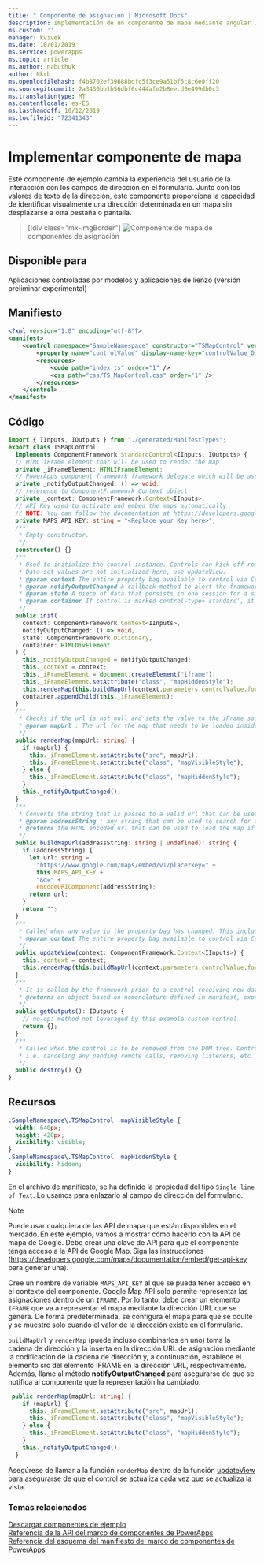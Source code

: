 ```yaml
---
title: " Componente de asignación | Microsoft Docs"
description: Implementación de un componente de mapa mediante angular JS
ms.custom: ''
manager: kvivek
ms.date: 10/01/2019
ms.service: powerapps
ms.topic: article
ms.author: nabuthuk
author: Nkrb
ms.openlocfilehash: f4b8702ef39688bdfc5f3ce9a51bf5c8c6e0ff20
ms.sourcegitcommit: 2a3430bb1b56dbf6c444afe2b8eecd0e499db0c3
ms.translationtype: MT
ms.contentlocale: es-ES
ms.lasthandoff: 10/12/2019
ms.locfileid: "72341343"
---
```

# <a name="implementing-map-component"></a>Implementar componente de mapa

Este componente de ejemplo cambia la experiencia del usuario de la interacción con los campos de dirección en el formulario. Junto con los valores de texto de la dirección, este componente proporciona la capacidad de identificar visualmente una dirección determinada en un mapa sin desplazarse a otra pestaña o pantalla. 

> [!div class="mx-imgBorder"]
> ![](../media/map-control.png "Componente de mapa") de componentes de asignación

## <a name="available-for"></a>Disponible para 

Aplicaciones controladas por modelos y aplicaciones de lienzo (versión preliminar experimental) 

## <a name="manifest"></a>Manifiesto

```xml
<?xml version="1.0" encoding="utf-8"?>
<manifest>
    <control namespace="SampleNamespace" constructor="TSMapControl" version="1.0.0" display-name-key="TS_MapControl_Display_Key" description-key="TS_MapControl_Desc_Key" control-type="standard">
        <property name="controlValue" display-name-key="controlValue_Display_Key" description-key="controlValue_Desc_Key" of-type="SingleLine.Text" usage="bound" required="true" />
        <resources>
            <code path="index.ts" order="1" />
            <css path="css/TS_MapControl.css" order="1" />
        </resources>
    </control>
</manifest>
```

## <a name="code"></a>Código 

```TypeScript
import { IInputs, IOutputs } from "./generated/ManifestTypes";
export class TSMapControl
  implements ComponentFramework.StandardControl<IInputs, IOutputs> {
  // HTML IFrame element that will be used to render the map
  private _iFrameElement: HTMLIFrameElement;
  // PowerApps component framework framework delegate which will be assigned to this object which would be called whenever an update happens.
  private _notifyOutputChanged: () => void;
  // reference to ComponentFramework Context object
  private _context: ComponentFramework.Context<IInputs>;
  // API Key used to activate and embed the maps automatically
  // NOTE: You can follow the documentation at https://developers.google.com/maps/documentation/embed/get-api-key to generate your own API Key
  private MAPS_API_KEY: string = "<Replace your Key here>";
  /**
   * Empty constructor.
   */
  constructor() {}
  /**
   * Used to initialize the control instance. Controls can kick off remote server calls and other initialization actions here.
   * Data-set values are not initialized here, use updateView.
   * @param context The entire property bag available to control via Context Object; It contains values as set up by the customizer mapped to property names defined in the manifest, as well as utility functions.
   * @param notifyOutputChanged A callback method to alert the framework that the control has new outputs ready to be retrieved asynchronously.
   * @param state A piece of data that persists in one session for a single user. Can be set at any point in a controls life cycle by calling 'setControlState' in the Mode interface.
   * @param container If control is marked control-type='standard', it receives an empty div element within which it can render its content.
   */
  public init(
    context: ComponentFramework.Context<IInputs>,
    notifyOutputChanged: () => void,
    state: ComponentFramework.Dictionary,
    container: HTMLDivElement
  ) {
    this._notifyOutputChanged = notifyOutputChanged;
    this._context = context;
    this._iFrameElement = document.createElement("iframe");
    this._iFrameElement.setAttribute("class", "mapHiddenStyle");
    this.renderMap(this.buildMapUrl(context.parameters.controlValue.formatted));
    container.appendChild(this._iFrameElement);
  }
  /**
   * Checks if the url is not null and sets the value to the iFrame source to be loaded inside it and then notifies the ControlFramework that the output has changed
   * @param mapUrl : The url for the map that needs to be loaded inside the iFrame.
   */
  public renderMap(mapUrl: string) {
    if (mapUrl) {
      this._iFrameElement.setAttribute("src", mapUrl);
      this._iFrameElement.setAttribute("class", "mapVisibleStyle");
    } else {
      this._iFrameElement.setAttribute("class", "mapHiddenStyle");
    }
    this._notifyOutputChanged();
  }
  /**
   * Converts the string that is passed to a valid url that can be used to render the map for the location
   * @param addressString : any string that can be used to search for a location in maps
   * @returns the HTML encoded url that can be used to load the map if the addressString is non empty string
   */
  public buildMapUrl(addressString: string | undefined): string {
    if (addressString) {
      let url: string =
        "https://www.google.com/maps/embed/v1/place?key=" +
        this.MAPS_API_KEY +
        "&q=" +
        encodeURIComponent(addressString);
      return url;
    }
    return "";
  }
  /**
   * Called when any value in the property bag has changed. This includes field values, data-sets, global values such as container height and width, offline status, control metadata values such as label, visible, etc.
   * @param context The entire property bag available to control via Context Object; It contains values as set up by the customizer mapped to names defined in the manifest, as well as utility functions
   */
  public updateView(context: ComponentFramework.Context<IInputs>) {
    this._context = context;
    this.renderMap(this.buildMapUrl(context.parameters.controlValue.formatted));
  }
  /**
   * It is called by the framework prior to a control receiving new data.
   * @returns an object based on nomenclature defined in manifest, expecting object[s] for property marked as “bound” or “output”
   */
  public getOutputs(): IOutputs {
    // no-op: method not leveraged by this example custom control
    return {};
  }
  /**
   * Called when the control is to be removed from the DOM tree. Controls should use this call for cleanup.
   * i.e. canceling any pending remote calls, removing listeners, etc.
   */
  public destroy() {}
}
```

## <a name="resources"></a>Recursos

```css
.SampleNamespace\.TSMapControl .mapVisibleStyle {
  width: 640px;
  height: 420px;
  visibility: visible;
}
.SampleNamespace\.TSMapControl .mapHiddenStyle {
  visibility: hidden;
}
```

En el archivo de manifiesto, se ha definido la propiedad del tipo `Single line of Text`. Lo usamos para enlazarlo al campo de dirección del formulario.  

> [!NOTE]
> Puede usar cualquiera de las API de mapa que están disponibles en el mercado. En este ejemplo, vamos a mostrar cómo hacerlo con la API de mapa de Google. Debe crear una clave de API para que el componente tenga acceso a la API de Google Map. Siga las instrucciones (https://developers.google.com/maps/documentation/embed/get-api-key para generar una).

Cree un nombre de variable `MAPS_API_KEY` al que se pueda tener acceso en el contexto del componente.
Google Map API solo permite representar las asignaciones dentro de un `IFRAME`. Por lo tanto, debe crear un elemento `IFRAME` que va a representar el mapa mediante la dirección URL que se genera. De forma predeterminada, se configura el mapa para que se oculte y se muestre solo cuando el valor de la dirección existe en el formulario.

`buildMapUrl` y `renderMap` (puede incluso combinarlos en uno) toma la cadena de dirección y la inserta en la dirección URL de asignación mediante la codificación de la cadena de dirección y, a continuación, establece el elemento src del elemento IFRAME en la dirección URL, respectivamente. Además, llame al método **notifyOutputChanged** para asegurarse de que se notifica al componente que la representación ha cambiado. 
 
```TypeScript
 public renderMap(mapUrl: string) {
    if (mapUrl) {
      this._iFrameElement.setAttribute("src", mapUrl);
      this._iFrameElement.setAttribute("class", "mapVisibleStyle");
    } else {
      this._iFrameElement.setAttribute("class", "mapHiddenStyle");
    }
    this._notifyOutputChanged();
  }
```

Asegúrese de llamar a la función `renderMap` dentro de la función [updateView](../reference/control/updateview.md) para asegurarse de que el control se actualiza cada vez que se actualiza la vista. 

### <a name="related-topics"></a>Temas relacionados

[Descargar componentes de ejemplo](https://go.microsoft.com/fwlink/?linkid=2088525)<br/>
[Referencia de la API del marco de componentes de PowerApps](../reference/index.md)<br/>
[Referencia del esquema del manifiesto del marco de componentes de PowerApps](../manifest-schema-reference/index.md)